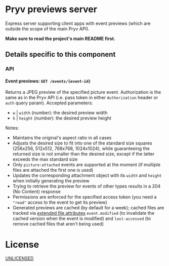 # Pryv previews server

Express server supporting client apps with event previews (which are outside the scope of the main Pryv API).

**Make sure to read the project's main README first.**


## Details specific to this component

### API

#### Event previews: `GET /events/{event-id}`

Returns a JPEG preview of the specified picture event. Authorization is the same as in the Pryv API (i.e. pass token in either `Authorization` header or `auth` query param). Accepted parameters:

- `w` | `width` (number): the desired preview width
- `h` | `height` (number): the desired preview height

Notes:

- Maintains the original's aspect ratio in all cases
- Adjusts the desired size to fit into one of the standard size squares (256x256, 512x512, 768x768, 1024x1024), while guaranteeing the returned size is not smaller than the desired size, except if the latter exceeds the max standard size
- Only `picture:attached` events are supported at the moment (if multiple files are attached the first one is used)
- Updates the corresponding attachment object with its `width` and `height` when initially generating the preview
- Trying to retrieve the preview for events of other types results in a 204 (No Content) response
- Permissions are enforced for the specified access token (you need a `"read"` access to the event to get its preview)
- Generated previews are cached (by default for a week); cached files are tracked via [extended file attributes](http://en.wikipedia.org/wiki/Extended_file_attributes) `event.modified` (to invalidate the cached version when the event is modified) and `last-accessed` (to remove cached files that aren't being used)


# License

[UNLICENSED](LICENSE)
